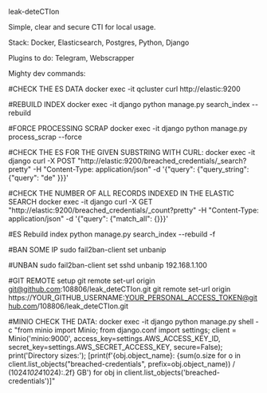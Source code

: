 leak-deteCTIon

Simple, clear and secure CTI for local usage.

Stack:
Docker, Elasticsearch, Postgres, Python, Django

Plugins to do:
Telegram, Webscrapper


Mighty dev commands:

#CHECK THE ES DATA
docker exec -it qcluster curl http://elastic:9200 

#REBUILD INDEX
docker exec -it django python manage.py search_index --rebuild 

#FORCE PROCESSING SCRAP
docker exec -it django python manage.py process_scrap --force 

#CHECK THE ES FOR THE GIVEN SUBSTRING WITH CURL:
docker exec -it django curl -X POST "http://elastic:9200/breached_credentials/_search?pretty" -H "Content-Type: application/json" -d '{"query": {"query_string": {"query": "de"
}}}'


#CHECK THE NUMBER OF ALL RECORDS INDEXED IN THE ELASTIC SEARCH 
docker exec -it django curl -X GET "http://elastic:9200/breached_credentials/_count?pretty" -H "Content-Type: application/json" -d '{"query": {"match_all": {}}}'

#ES Rebuild index
python manage.py search_index --rebuild -f

#BAN SOME IP 
sudo fail2ban-client set <jail> unbanip <IP>

#UNBAN 
sudo fail2ban-client set sshd unbanip 192.168.1.100


#GIT REMOTE setup
git remote set-url origin git@github.com:108806/leak_deteCTIon.git
git remote set-url origin https://YOUR_GITHUB_USERNAME:YOUR_PERSONAL_ACCESS_TOKEN@github.com/108806/leak_deteCTIon.git

#MINIO CHECK THE DATA:
docker exec -it django python manage.py shell -c "from minio import Minio; from django.conf import settings; client = Minio('minio:9000', access_key=settings.AWS_ACCESS_KEY_ID, secret_key=settings.AWS_SECRET_ACCESS_KEY, secure=False); print('Directory sizes:'); [print(f'{obj.object_name}: {sum(o.size for o in client.list_objects(\"breached-credentials\", prefix=obj.object_name)) / (1024*1024*1024):.2f} GB') for obj in client.list_objects('breached-credentials')]"